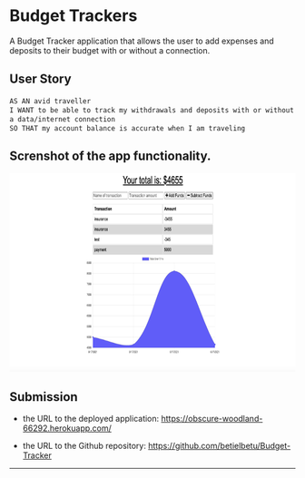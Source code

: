 # Budget Trackers

A Budget Tracker application that allows the user to add expenses and deposits to their budget with or without a connection. 
## User Story

```
AS AN avid traveller
I WANT to be able to track my withdrawals and deposits with or without a data/internet connection
SO THAT my account balance is accurate when I am traveling
```

## Screnshot of the app functionality.

<img src="./public/icons/pic.png" width="1000" height="350">



## Submission 


  * the URL to the deployed application: https://obscure-woodland-66292.herokuapp.com/

  * the URL to the Github repository: https://github.com/betielbetu/Budget-Tracker

- - -

